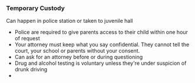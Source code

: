 ### Temporary Custody

Can happen in police station or taken to juvenile hall

- Police are required to give parents access to their child within one hour of request
- Your attorney must keep what you say confidential. They cannot tell the court, your school or parents without your consent.
- Can ask for an attorney before or during questioning
- Drug and alcohol testing is voluntary unless they're under suspicion of drunk driving
- 
